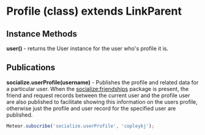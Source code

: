 # Profile (class) extends LinkParent #

## Instance Methods ##

__user()__ - returns the User instance for the user who's profile it is.

## Publications ##

**socialize.userProfile(username)** - Publishes the profile and related data for a particular user. When the [socialize:friendships](https://github.com/copleykj/socialize-friendships) package is present, the friend and request records between the current user and the profile user are also published to facilitate showing this information on the users profile, otherwise just the profile and user record for the specified user are published.

```javascript
Meteor.subscribe('socialize.userProfile', 'copleykj');
```
